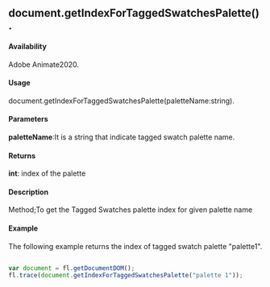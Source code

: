 ## document.getIndexForTaggedSwatchesPalette().

#### Availability

Adobe Animate2020.

#### Usage

document.getIndexForTaggedSwatchesPalette(paletteName:string).

#### Parameters

**paletteName**:It is a string that indicate tagged swatch palette name.

#### Returns

**int**: index of the palette

#### Description

Method;To get the Tagged Swatches palette index for given palette name

#### Example
The following example returns the index of tagged swatch palette "palette1".


```javascript

var document = fl.getDocumentDOM();
fl.trace(document.getIndexForTaggedSwatchesPalette("palette 1"));

```

